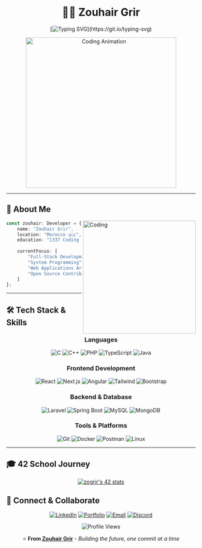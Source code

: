 # <div align="center">👨‍💻 Zouhair Grir</div>

<div align="center">
  
[![Typing SVG](https://readme-typing-svg.herokuapp.com?font=Fira+Code&size=22&duration=3000&pause=1000&color=00D9FF&center=true&vCenter=true&width=600&lines=Full-Stack+Developer+%7C+System+Programmer;42+Network+Student+%7C+Problem+Solver;Open+Source+Contributor+%7C+Tech+Enthusiast;Always+Learning%2C+Always+Building...)](https://git.io/typing-svg)

</div>

<div align="center">
  <img src="https://github.com/zouhairgrir/zouhairgrir/blob/main/assets/coding.gif" width="400" alt="Coding Animation"/>
</div>

---

## 🚀 **About Me**

<img align="right" alt="Coding" width="300" src="https://cdn.dribbble.com/users/1162077/screenshots/3848914/programmer.gif">

```typescript
const zouhair: Developer = {
    name: "Zouhair Grir",
    location: "Morocco 🇲🇦",
    education: "1337 Coding School (42 Network)",
    
    currentFocus: [
        "Full-Stack Development",
        "System Programming",
        "Web Applications Architecture",
        "Open Source Contribution"
    ]
};

```

---


## 🛠️ **Tech Stack & Skills**

<div align="center">

### **Languages**
![C](https://img.shields.io/badge/C-00599C?style=for-the-badge&logo=c&logoColor=white)
![C++](https://img.shields.io/badge/C++-00599C?style=for-the-badge&logo=cplusplus&logoColor=white)
![PHP](https://img.shields.io/badge/PHP-777BB4?style=for-the-badge&logo=php&logoColor=white)
![TypeScript](https://img.shields.io/badge/TypeScript-007ACC?style=for-the-badge&logo=typescript&logoColor=white)
![Java](https://img.shields.io/badge/Java-007396?style=for-the-badge&logo=openjdk&logoColor=white)

### **Frontend Development**
![React](https://img.shields.io/badge/React-20232A?style=for-the-badge&logo=react&logoColor=61DAFB)
![Next.js](https://img.shields.io/badge/Next.js-000000?style=for-the-badge&logo=nextdotjs&logoColor=white)
![Angular](https://img.shields.io/badge/Angular-DD0031?style=for-the-badge&logo=angular&logoColor=white)
![Tailwind](https://img.shields.io/badge/Tailwind_CSS-38B2AC?style=for-the-badge&logo=tailwind-css&logoColor=white)
![Bootstrap](https://img.shields.io/badge/Bootstrap-7952B3?style=for-the-badge&logo=bootstrap&logoColor=white)

### **Backend & Database**
![Laravel](https://img.shields.io/badge/Laravel-FF2D20?style=for-the-badge&logo=laravel&logoColor=white)
![Spring Boot](https://img.shields.io/badge/Spring_Boot-6DB33F?style=for-the-badge&logo=springboot&logoColor=white)
![MySQL](https://img.shields.io/badge/MySQL-4479A1?style=for-the-badge&logo=mysql&logoColor=white)
![MongoDB](https://img.shields.io/badge/MongoDB-4EA94B?style=for-the-badge&logo=mongodb&logoColor=white)

### **Tools & Platforms**
![Git](https://img.shields.io/badge/Git-F05032?style=for-the-badge&logo=git&logoColor=white)
![Docker](https://img.shields.io/badge/Docker-2496ED?style=for-the-badge&logo=docker&logoColor=white)
![Postman](https://img.shields.io/badge/Postman-FF6C37?style=for-the-badge&logo=postman&logoColor=white)
![Linux](https://img.shields.io/badge/Linux-FCC624?style=for-the-badge&logo=linux&logoColor=black)

</div>




---

## 🎓 **42 School Journey**

<div align="center">

[![zogrir's 42 stats](https://badge.mediaplus.ma/greenbinary/zogrir?1337Badge=off&UM6P=off)](https://github.com/oakoudad/badge42)

</div>


## 🤝 **Connect & Collaborate**

<div align="center">

[![LinkedIn](https://img.shields.io/badge/LinkedIn-0077B5?style=for-the-badge&logo=linkedin&logoColor=white)](https://www.linkedin.com/in/zouhairgrir)
[![Portfolio](https://img.shields.io/badge/Portfolio-000000?style=for-the-badge&logo=About.me&logoColor=white)](https://zouhairgrir.dev)
[![Email](https://img.shields.io/badge/Email-D14836?style=for-the-badge&logo=gmail&logoColor=white)](mailto:zouhairgrir937@gmail.com)
[![Discord](https://img.shields.io/badge/Discord-7289DA?style=for-the-badge&logo=discord&logoColor=white)](https://discord.gg/zogrir_76940)

</div>


<div align="center">
  <img src="https://komarev.com/ghpvc/?username=zouhairgrir&style=for-the-badge&color=00D9FF" alt="Profile Views"/>
  
  ⭐️ **From [Zouhair Grir](https://github.com/zouhairgrir)** - *Building the future, one commit at a time*
</div>
